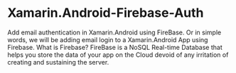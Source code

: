 # Xamarin.Android-Firebase-Auth
Add email authentication in Xamarin.Android using FireBase. Or in simple words, we will be adding email login to a Xamarin.Android App using Firebase.   What is Firebase?   FireBase is a NoSQL Real-time Database that helps you store the data of your app on the Cloud devoid of any irritation of creating and sustaining the server. 
